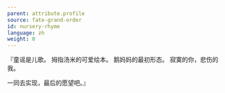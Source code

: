 ```yaml
---
parent: attribute.profile
source: fate-grand-order
id: nursery-rhyme
language: zh
weight: 0
---
```


『童谣是儿歌。
拇指汤米的可爱绘本。
鹅妈妈的最初形态。
寂寞的你，悲伤的我。

一同去实现，最后的愿望吧。』
